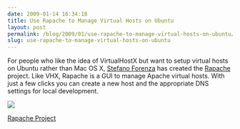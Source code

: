 ```yaml
---
date: 2009-01-14 16:34:18
title: Use Rapache to Manage Virtual Hosts on Ubuntu
layout: post
permalink: /blog/2009/01/use-rapache-to-manage-virtual-hosts-on-ubuntu/index.html
slug: use-rapache-to-manage-virtual-hosts-on-ubuntu
---
```

For people who like the idea of VirtualHostX but want to setup virtual hosts on Ubuntu rather than Mac OS X, [Stefano Forenza](http://www.stefanoforenza.com/) has created the [Rapache](http://www.stefanoforenza.com/me-and-rapache/) project. Like VHX, Rapache is a GUI to manage Apache virtual hosts. With just a few clicks you can create a new host and the appropriate DNS settings for local development.

<img src="http://cdn.tyler.fm/blog/rapache.20090206232631.png" />

[Rapache Project](https://launchpad.net/rapache)
